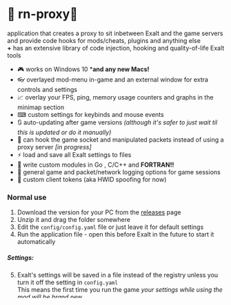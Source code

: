 ﻿
# 🦇 rn-proxy🦇

application that creates a proxy to sit inbetween Exalt and the game servers and provide code hooks for mods/cheats, plugins and anything else   
**\+** has an extensive library of code injection, hooking and quality-of-life Exalt tools
 
- 🎮 works on Windows 10 ***and any new Macs!**
- 👓 overlayed mod-menu in-game and an external window for extra controls and settings 
- 📈 overlay your FPS, ping, memory usage counters and graphs in the minimap section
- ⌨ custom settings for keybinds and mouse events
- 🔃 auto-updating after game versions *(although it's safer to just wait til this is updated or do it manually)*
- 🔌 can hook the game socket and manipulated packets instead of using a proxy server  *[in progress]* 
- ⚡ load and save all Exalt settings to files   
- 🤯 write custom modules in Go , C/C++ and **FORTRAN!!**
- 💬 general game and packet/network logging options for game sessions
- 👥 custom client tokens (aka HWID spoofing for now)  

### Normal use
1. Download the version for your PC from the [releases]() page
2. Unzip it and drag the folder somewhere
3. Edit the `config/config.yaml` file or just leave it for default settings
4. Run the application file - open this before Exalt in the future to start it automatically  

##### Settings:
5. Exalt's settings will be saved in a file instead of the registry unless you turn it off the setting in `config.yaml`  	
		This means the first time you run the game *your settings while using the mod will be brand new*
6. The file can be edited, saved or copy pasted to save and then any file loaded, from Exalt itself or an account managerr
7. The files are saved in different places for each OS. but can be changed in the config anyway:
  - **Windows**: `C:\Users\username\Documents\RealmOfTheMadGod\UserData\PlayerPrefs.json`
#### 
 
### Building from source

#todo


